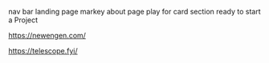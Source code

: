nav bar
landing page
markey
about page
play for
card section
ready to start a Project


https://newengen.com/

https://telescope.fyi/